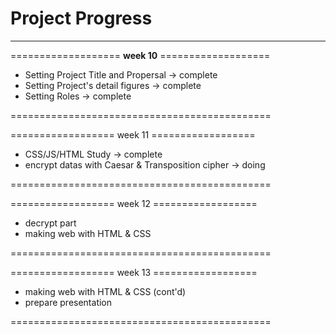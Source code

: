 # Project Progress
---
===================  __week 10__  ===================

- Setting Project Title and Propersal  ->  complete
- Setting Project's detail figures  ->  complete
- Setting Roles  ->  complete

============================================= 

================== week 11 ================== 

- CSS/JS/HTML Study  ->  complete
- encrypt datas with Caesar & Transposition cipher  ->  doing

============================================= 

================== week 12 ================== 

- decrypt part
- making web with HTML & CSS

============================================= 

================== week 13 ================== 

- making web with HTML & CSS (cont'd)
- prepare presentation

============================================= 
